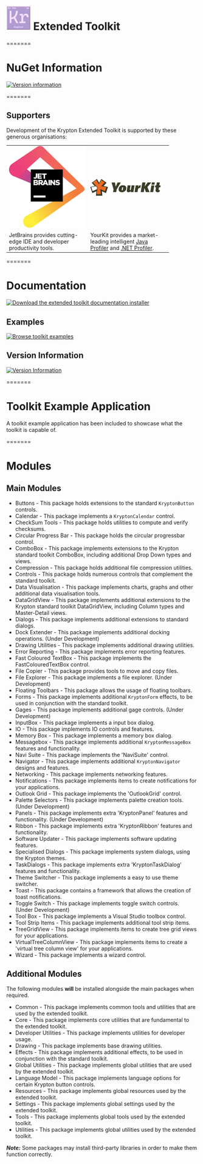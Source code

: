 # <img src="https://github.com/Krypton-Suite/Extended-Toolkit/blob/master/Krypton.png"> Extended Toolkit

=======

# NuGet Information 

<a href="https://github.com/Krypton-Suite/Extended-Toolkit/blob/master/Documents/Modules/NuGet%20Package%20Information.md"><img src="https://img.shields.io/badge/NuGet-Version Information-orange.svg?label=Version&logo=nuget&style=flat-square" alt="Version information" /></a>

=======

## Supporters

Development of the Krypton Extended Toolkit is supported by these generous organisations:

<table>
<tr>
	<td width="200px">
		<a href="https://www.jetbrains.com/">
		<img src="https://github.com/Krypton-Suite/Extended-Toolkit/blob/master/Assets/PNG/Supporter%20Logos/jetbrains-logo.png" />
		</a>
	</td>
	<td width="200px">
		<a href="https://www.yourkit.com/">
		<img src="https://github.com/Krypton-Suite/Extended-Toolkit/blob/master/Assets/PNG/Supporter%20Logos/yourkit-logo.png" />
		</a>
	</td>
</tr>
<tr>
	<td width="200px">
		JetBrains provides cutting-edge IDE and developer productivity tools.
	</td>
	<td width="200px">
		YourKit provides a market-leading intelligent <a href="https://www.yourkit.com/features/">Java Profiler</a> and <a href="https://www.yourkit.com/dotnet/features/">.NET Profiler</a>.
	</td>
</tr>
</table>

=======

# Documentation

<a href="https://github.com/Krypton-Suite/Help-Files/releases/download/5.550.2102/Krypton.Extended.Toolkit.Help.exe"><img src="https://img.shields.io/badge/Documentation-Download File-orange.svg?style=flat-square" alt="Download the extended toolkit documentation installer" /></a>

## Examples
<a href="https://github.com/Krypton-Suite/Extended-Toolkit/tree/master/Documents/Examples/Examples.md"><img src="https://img.shields.io/badge/Toolkit-Examples-orange.svg?style=flat-square" alt="Browse toolkit examples" /></a>

## Version Information
<a href="https://github.com/Krypton-Suite/Krypton-Toolkit-Suite-Version-Dashboard/blob/main/Documents/Modules/Extended/Krypton-Toolkit-Suite-Extended-Modules.md"><img src="https://img.shields.io/badge/Version-Information-purple.svg?style=flat-square" alt="Version Information" /></a>

=======

# Toolkit Example Application

A toolkit example application has been included to showcase what the toolkit is capable of.

=======

# Modules

## Main Modules

* Buttons - This package holds extensions to the standard `KryptonButton` controls.
* Calendar - This package implements a `KryptonCalendar` control.
* CheckSum Tools - This package holds utilities to compute and verify checksums.
* Circular Progress Bar - This package holds the circular progressbar control.
* ComboBox - This package implements extensions to the Krypton standard toolkit ComboBox, including additional Drop Down types and views.
* Compression - This package holds additional file compression utilities.
* Controls - This package holds numerous controls that complement the standard toolkit.
* Data Visualisation - This package implements charts, graphs and other additional data visualisation tools.
* DataGridView - This package implements additional extensions to the Krypton standard toolkit DataGridView, including Column types and Master-Detail views.
* Dialogs - This package implements additional extensions to standard dialogs.
* Dock Extender - This package implements additional docking operations. (Under Development)
* Drawing Utilities - This package implements additional drawing utilities.
* Error Reporting - This package implements error reporting features.
* Fast Coloured TextBox - This package implements the FastColouredTextBox control.
* File Copier - This package provides tools to move and copy files.
* File Explorer - This package implements a file explorer. (Under Development)
* Floating Toolbars - This package allows the usage of floating toolbars.
* Forms - This package implements additional `KryptonForm` effects, to be used in conjunction with the standard toolkit.
* Gages - This package implements additional gage controls. (Under Development)
* InputBox - This package implements a input box dialog.
* IO - This package implements IO controls and features.
* Memory Box - This package implements a memory box dialog.
* Messagebox - This package implements additional `KryptonMessageBox` features and functionality.
* Navi Suite - This package implements the 'NaviSuite' control.
* Navigator - This package implements additional `KryptonNavigator` designs and features.
* Networking - This package implements networking features.
* Notifications - This package implements items to create notifications for your applications.
* Outlook Grid - This package implements the 'OutlookGrid' control.
* Palette Selectors - This package implements palette creation tools. (Under Development)
* Panels - This package implements extra 'KryptonPanel' features and functionality. (Under Development)
* Ribbon - This package implements extra 'KryptonRibbon' features and functionality.
* Software Updater - This package implements software updating features.
* Specialised Dialogs - This package implements system dialogs, using the Krypton themes.
* TaskDialogs - This package implements extra 'KryptonTaskDialog' features and functionality.
* Theme Switcher - This package implements a easy to use theme switcher.
* Toast - This package contains a framework that allows the creation of toast notifications.
* Toggle Switch - This package implements toggle switch controls. (Under Development)
* Tool Box - This package implements a Visual Studio toolbox control.
* Tool Strip Items - This package implements additional tool strip items.
* TreeGridView - This package implements items to create tree grid views for your applications.
* VirtualTreeColumnView - This package implements items to create a 'virtual tree column view' for your applications.
* Wizard - This package implements a wizard control.

## Additional Modules

The following modules **will** be installed alongside the main packages when required.

* Common - This package implements common tools and utilities that are used by the extended toolkit.
* Core - This package implements core utilities that are fundamental to the extended toolkit.
* Developer Utilities - This package implements utilities for developer usage.
* Drawing - This package implements base drawing utilities.
* Effects - This package implements additional effects, to be used in conjunction with the standard toolkit.
* Global Utilities - This package implements global utilities that are used by the extended toolkit.
* Language Model - This package implements language options for certain Krypton button controls.
* Resources - This package implements global resources used by the extended toolkit.
* Settings - This package implements global settings used by the extended toolkit.
* Tools - This package implements global tools used by the extended toolkit.
* Utilities - This package implements global utilities used by the extended toolkit.

***Note:*** Some packages may install third-party libraries in order to make them function correctly.